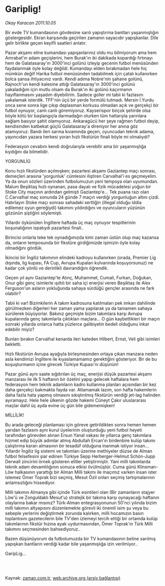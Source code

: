 # Gariplig!

*Okay Karacan 2011.10.05*

<td class="columnist-detail">
<p>Bir evde TV kumandasının gövdesine sarılı yapıştırma bantları yaşanmışlığın göstergesidir. Ekran karşısında geçirilen zamanın sayacıdır yapışkanlar. Dile gelir birlikte geçen keyifli saatleri anlatır.</p>
<p>
<div id="haberMetinDiv">
<p>Pazar akşamı eline kumandası yapışanlarınız oldu mu bilmiyorum ama hem Amrabat'ın adam geçişlerini, hem Burak'ın iki dakikada kopardığı fırtınayı hem de Galatasaray'ın 3000'inci golünü izleyip gecenin futbol menüsünden faydalanmak öyle kolay değildi. Kumandayı elden bırakmadan hele hiç mümkün değil! Harika futbol menüsünden tadabilmek için çatalı kullanırken bolca şansa ihtiyacınız vardı. Kendi adıma Nobre'nin şahane golünü, Rajnoch'un kendi kalesine attığı Galatasaray'ın 3000'inci golünü yakaladığım için mutlu olsam da Burak'ın iki golünü kaçırmanın hayıflanmasını yaşadım diyebilirim. Sadece goller mi tabii ki fazlasını yakalamak isterdik. TFF'nin üçü bir yerde formülü tutmadı. Mersin İ.Yurdu onca sene sonra lige çıkıp deplasman korkusu olmadan açık ve gerçekçi bir futbol oynuyor, canlı canlı göremiyoruz. Kayserispor birçok şehirde olsa böyle kötü bir başlangıçla darmadağın olurken tüm hatlarıyla yarınlara sağlam basıyor şahit olamıyoruz. Ankaragücü her şeye rağmen futbol deyip, kendisinden katbekat güçlü Galatasaray'a direniyor her anına göz atamıyoruz. Bandı ileri sarma kıvamında geçen, oyuncudan teknik adama, yayıncıdan yazara herkesi yoran hızlı fikstürün finali böyle mi olmalıydı?
<p>Federasyon cevabını kendi doğrularıyla verebilir ama bir yaşanmışlığa kıydığını da bilmelidir.
<p>YORGUNLİG
<p>Konu hızlı fikstürden açılmışken; pazartesi akşamı Gaziantep maçı sonrası, demeçleri arasına 'yorgunluk' cümlesini iliştiren Carvalhal'i es geçmeyelim. Ya da onun sözleri üzerinden futbolumuzun yeni tempoya olan uyumundan. Malum Beşiktaş hızlı oynanan, pasa dayalı ve fizik mücadelesi yoğun bir Stoke City maçının ardından gelmişti Gaziantep'e... Tek puana razı olan C.Carvalhal maç sonunda 24 günde 7 maçın verdiği yorgunluğun altını çizdi. Hatırlayın Stoke maçı sonrası sahadaki sertliğin (illegal olduğu iddia edilemez oyun gereğiydi) takımını yıldırdığını ve oyuncuların yüzünün gözünün şiştiğini söylemişti.
<p>Yıllardır öykünülen İngiltere haftada üç maç oynuyor tespitlerinin boşunalığının ispatıydı pazartesi finali..
<p>Birincisi onlarla teke tek oynadığımızda kimi zaman üstün olup maç kazansa da, onların temposunda bir fikstüre girdiğimizde işimizin öyle kolay olmadığını gördük.
<p>İkincisi bir İngiliz takımının elindeki kadroyu kullanırken (orada, Premier Lig dışında, lig kupası, FA Cup, Avrupa Kupaları kulvarında koşuyorsunuz) ne kadar çok yönlü ve derinlikli davrandığını öğrendik.
<p>Geçen yıl aynı Gaziantep'te Atınç, Muhammet, Cumali, Furkan, Doğukan, Onur gibi genç isimlerle ışıltılı bir saha içi enerjisi veren Beşiktaş ile Alex Ferguson'un asların yokluğunda sahaya sürdüğü gençler arasında ne fark olabilir?
<p>Tabii ki var! Bizimkilerin A takım kadrosuna katılmaları pek imkan dahilinde görülmezken diğerleri her zaman yama yapılarak ya da tamamen sahaya sürülerek büyüyorlar. Bakınız geçmişte bizim takımlara karşı Avrupa kupalarında genç takımlarla çıktıkları maçlara... O gün kaybettikleri bir maçın sonraki yıllarda onlarca hatta yüzlerce galibiyetin bedeli olduğunu inkar edebilir miyiz?
<p>Bunları bırakın Carvalhal kenarda ileri kateden Hilbert, Ernst, Veli gibi isimleri bekletti.
<p>Hızlı fikstürün Avrupa ayağıyla birleşmesinden ortaya çıkan manzara neden asla kendimizi İngiltere ile kıyaslamamamız gerektiğini gösteriyor. Bir de bu koşuşturmanın içine girecek Türkiye Kupası'nı düşünün!
<p>Pazar günü aynı saate sığdırılan üç maç, enerjisi düşük pazartesi akşamı manzarası ile ilk 5 haftanın bir özetini yapıp gelecek haftalara hem federasyon hem teknik adamların kadro kullanma planları açısından bir kez daha gerçekçi bakmakta fayda var. Atlamamak lazım, son hafta hakemlerin daha fazla hata yapmış olmasını sıkıştırılmış fikstürün verdiği jet-lag halinden ayıramayız. Hele hele ülkenin gözde hakemi Cüneyt Çakır uluslararası maçlar dahil üç ayda evine üç gün bile gidememişken!
<p>MİLLİLİK!
<p>Bu arada geleceği planlaması için göreve getirildikten sonra hemen hemen yarıdan fazlasını aynı kurul üyelerinin oluşturduğu yeni futbol heyeti tarafından görevden alınan Ersun Yanal vakası ile yıllarca genç takımlara hizmet edip büyük adımlar atmış Abdullah Ercan'ın birdenbire kulüp takımı çalıştırma kararı almasının bir tesadüf olduğuna inanmak istiyor insan... Yıllardır İngiliz lig sistemi ve takımları üzerine methiyeler düzse de Alman futbol felsefesini şiar edinen Türkiye Sepp Herberger-Helmut Schön-Jupp Derwall zincirini örnek gösteren elitler yetiştirmiştir. Yani milli takımlarda teknik adam devamlılığının sonuca etkisi övülmüştür. Cuma günü Klinsman-Löw halkasının yarattığı bir Alman Milli takımı ile maçımız varken insan ister istemez Ömer Toprak bizi seçmiş, Mesut Özil onları seçmiş tartışmalarının anlamsızlığını hissediyor.
<p>Milli takımın Almanya gibi içinde Türk esintileri olan (Bir zamanların stajyer Löw'ü ve Zonguldaklı Mesut'u) stratejik bir takıma karşı oynayacağı haftanın olaylarına bakar mısınız? Türk-Alman entegrasyonunun 50'nci yılında bizim milli takımın altyapısını düzenlemekte görevli iki önemli isim şu veya bu sebeple yerlerini değiştirmek zorunda kalırken, milli hocamızın basın toplantısını gazetecilerin bile TV'den izlemeyi tercih ettiği bir ortamda kulüp takımlarının fikstür hızına ayak uydurmasından, Ömer Toprak'ın Türk Milli takımını seçmesinden bahsediyoruz..
<p>Bazen düşünüyorum da futbolumuzda bir TV kumandasının beline sarılmış yapışkan bantların verdiği kadar bile yaşanmışlığa izin verilmiyor..
<p>GaripLig...</p></p></p></p></p></p></p></p></p></p></p></p></p></p></p></p></p></div>
</p>


<p><br>
		 </br></p></td>

Kaynak: [zaman.com.tr](http://zaman.com.tr/yazar.do?yazino=1187038), [web.archive.org (arşiv bağlantısı)](http://web.archive.org/web/20111213104656/http://zaman.com.tr/yazar.do?yazino=1187038)
